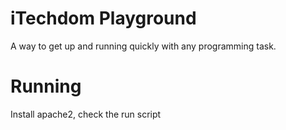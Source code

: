 # iTechdom Playground
A way to get up and running quickly with any programming task.

# Running
Install apache2, check the run script
